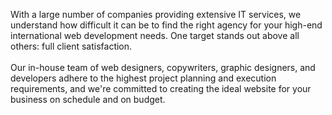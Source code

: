With a large number of companies providing extensive IT services, we understand how difficult it can be to find the right agency for your high-end international web development needs. One target stands out above all others: full client satisfaction.
<br>
<br>
Our in-house team of web designers, copywriters, graphic designers, and developers adhere to the highest project planning and execution requirements, and we're committed to creating the ideal website for your business on schedule and on budget.


